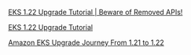 [EKS 1.22 Upgrade Tutorial | Beware of Removed APIs!](https://www.youtube.com/watch?v=FVGEvbLX46M)

[EKS 1.22 Upgrade Tutorial](https://www.datree.io/resources/eks-1-22-upgrade-tutorial)

[Amazon EKS Upgrade Journey From 1.21 to 1.22](https://marcincuber.medium.com/amazon-eks-upgrade-journey-from-1-21-to-1-22-9546da932af6)